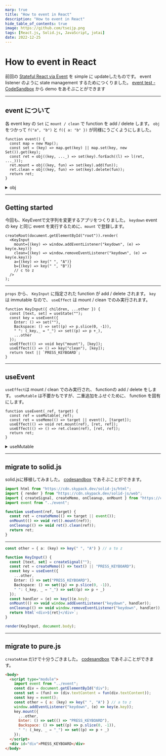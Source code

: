 ```yaml
---
marp: true
title: "How to event in React"
description: "How to event in React"
hide_table_of_contents: true
image: https://github.com/tseijp.png
tags: [React.js, Solid.js, JavaScript, jotai]
date: 2022-12-25
---
```


# How to event in React

<!--
It is a simple update of [Stateful React via Event][prev],
previously created to manage state like the `event listener`.
-->

前回の [Stateful React via Event][prev] を simple に updateしたものです。
event listener のように state management するためにつくりました。
[event test - CodeSandbox][test] から demo をあそぶことができます

[prev]: https://tsei.jp/articles/2022/06/01/note/
[test]: https://codesandbox.io/s/event-test-ng0nh7
[test2]: https://codesandbox.io/s/event-test2-wgj3wy
[test3]: https://codesandbox.io/s/event-test3-ezbhxo

<!--truncate-->

---

## event について

各 event key の `Set` に `mount / clean` で function を add / delete します。
`obj` をつかって `f("a", "b")` と `f({ a: "b" })` が同様にうごくようにしました。


```tsx
function event() {
  const map = new Map();
  const set = (key) => map.get(key) || map.set(key, new Set()).get(key);
  const ret = obj((key, ..._) => set(key).forEach((l) => l(ret, ..._)));
  ret.mount = obj((key, fun) => set(key).add(fun));
  ret.clean = obj((key, fun) => set(key).delete(fun));
  return ret;
}
```

<details>
<summary>obj</summary>

```tsx
function obj(fun = () => {}) {
  return (target, ...args) => {
    if (typeof target === "string") fun(target, ...args);
    else for (const key in target) fun(key, target[key]);
  };
}
```

</details>

---

## Getting started

今回も、KeyEventで文字列を変更するアプリをつくりました。
`keydown` event の key と同じ event を実行するために、`mount` で登録します。


```tsx
createRoot(document.getElementById("root")).render(
  <KeyInput
    mount={(key) => window.addEventListener("keydown", (e) => key(e.key))}
    clean={(key) => window.removeEventListener("keydown", (e) => key(e.key))}
    a={(key) => key(" ", "A")}
    b={(key) => key(" ", "B")}
    // c to z
  />
);
```

---

`props` から、 `KeyInput` に指定された function が add / delete されます。
`key` は immutable なので、 `useEffect` は mount / clean でのみ実行されます。

```tsx
function KeyInput({ children, ...other }) {
  const [text, set] = useState("");
  const key = useEvent({
    Enter: () => set(""),
    Backspace: () => set((p) => p.slice(0, -1)),
    " ": (_key,_ = "_") => set((p) => p +_),
    ...other
  });
  useEffect(() => void key("mount"), [key]);
  useEffect(() => () => key("clean"), [key]);
  return text || `PRESS_KEYBOARD`;
}
```

---

## useEvent

`useEffect`は mount / clean でのみ実行され、 functionの add / delete をします。
`useMutable` は不要かもですが、二重追加をふせぐために、 function を固有にします。

```tsx
function useEvent(_ref, target) {
  const ref = useMutable(_ref);
  const ret = useMemo(() => target || event(), [target]);
  useEffect(() => void ret.mount(ref), [ret, ref]);
  useEffect(() => () => ret.clean(ref), [ret, ref]);
  return ret;
}
```

<details>
<summary>useMutable</summary>

```tsx
function useMutable(target) {
  const ref = useRef();
  ref.current = target;
  return useMemo(() => {
    const ret = {};
    for (const key in target)
      ret[key] = ret[key] || ((...args) => ref.current[key](...args));
    return ret;
  }, [ret, target]);
}
```

</details>

---

## migrate to solid.js

solid.jsに移植してみました。 [codesandbox][test2] であそぶことができます。

```ts
import html from "https://cdn.skypack.dev/solid-js/html";
import { render } from "https://cdn.skypack.dev/solid-js/web";
import { createSignal, createMemo, onCleanup, onMount } from "https://cdn.skypack.dev/solid-js";
import event from "../event";

function useEvent(ref, target) {
  const ret = createMemo(() => target || event());
  onMount(() => void ret().mount(ref));
  onCleanup(() => void ret().clean(ref));
  return ret;
}
```

---

```ts
const other = { a: (key) => key(" ", "A") } // a to z

function KeyInput() {
  const [text, set] = createSignal("");
  const ret = createMemo(() => text() || "PRESS_KEYBOARD");
  const key = useEvent({
    ...other,
    Enter: () => set("PRESS_KEYBOARD"),
    Backspace: () => set((p) => p.slice(0, -1)),
    " ": (_key, _ = "_") => set((p) => p + _)
  });
  const handler = (e) => key()(e.key);
  onMount(() => void window.addEventListener("keydown", handler));
  onCleanup(() => void window.removeEventListener("keydown", handler));
  return html`<div>${ret}</div>`;
}

render(KeyInput, document.body);
```

---

## migrate to pure.js

`createAtom` だけで十分うごきました。 [codesandbox][test3] であそぶことができます。

```html
<body>
  <script type="module">
    import event from "../event";
    const div = document.getElementById("div");
    const set = (fun) => (div.textContent = fun(div.textContent));
    const key = event();
    const other = { a: (key) => key(" ", "A") } // a to z
    window.addEventListener("keydown", (e) => key(e.key));
    key.mount({
      ...other,
      Enter: () => set(() => "PRESS_KEYBOARD"),
      Backspace: () => set((p) => p.slice(0, -1)),
      " ": (_key, _ = "_") => set((p) => p + _)
    });
  </script>
  <div id="div">PRESS_KEYBOARD</div>
</body>
```
